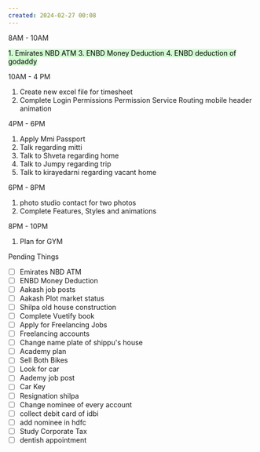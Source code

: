 ```yaml
---
created: 2024-02-27 00:08
---
```

8AM - 10AM

<mark style="background: #BBFABBA6;">1. Emirates NBD ATM 
3. ENBD Money Deduction
4. ENBD deduction of godaddy</mark>

10AM - 4 PM
1. Create new excel file for timesheet
2. Complete Login Permissions
		Permission Service Routing
		mobile header animation
		 

4PM - 6PM 
1. Apply Mmi Passport
2. Talk regarding mitti
3. Talk to Shveta regarding home
4. Talk to Jumpy regarding trip
5. Talk to kirayedarni regarding vacant home

6PM - 8PM 
1. photo studio contact for two photos
2. Complete Features, Styles and animations

8PM - 10PM 
1. Plan for GYM

Pending Things

 - [ ] Emirates NBD ATM 
 - [ ] ENBD Money Deduction
- [ ] Aakash job posts
- [ ] Aakash Plot market status
- [ ] Shilpa old house construction
- [ ] Complete Vuetify book
- [ ] Apply for Freelancing Jobs
- [ ] Freelancing accounts
- [ ] Change name plate of shippu's house 
- [ ] Academy plan 
- [ ] Sell Both Bikes
- [ ] Look for car
- [ ] Aademy job post
- [ ] Car Key 
- [ ] Resignation shilpa
- [ ] Change nominee of every account
- [ ] collect debit card of idbi
- [ ] add nominee in hdfc 
- [ ] Study Corporate Tax
- [ ] dentish appointment 